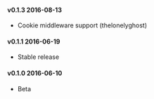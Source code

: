 #### v0.1.3 2016-08-13
* Cookie middleware support (thelonelyghost)

#### v0.1.1 2016-06-19
* Stable release

#### v0.1.0 2016-06-10
* Beta

